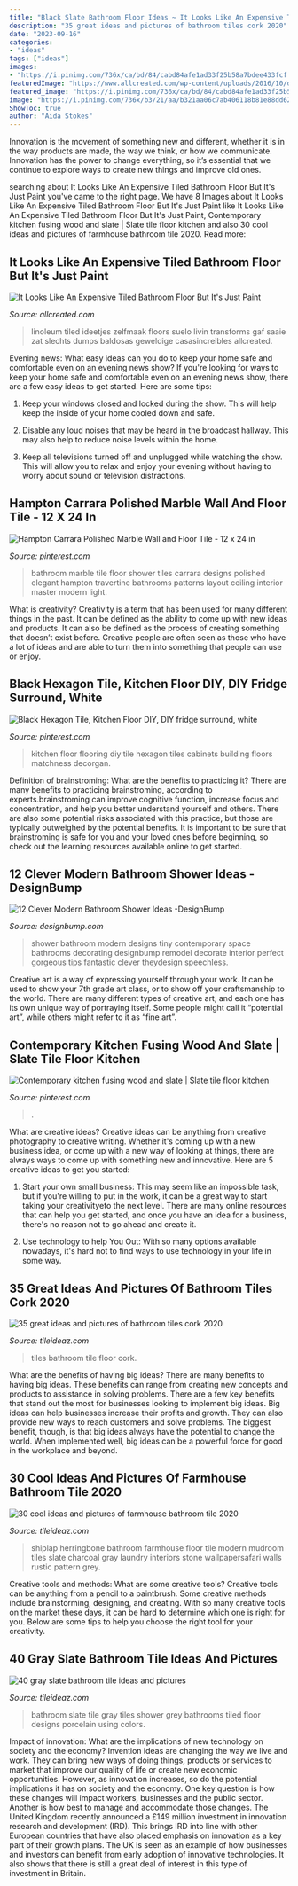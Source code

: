 ```yaml
---
title: "Black Slate Bathroom Floor Ideas ~ It Looks Like An Expensive Tiled Bathroom Floor But It&#039;s Just Paint"
description: "35 great ideas and pictures of bathroom tiles cork 2020"
date: "2023-09-16"
categories:
- "ideas"
tags: ["ideas"]
images:
- "https://i.pinimg.com/736x/ca/bd/84/cabd84afe1ad33f25b58a7bdee433fcf.jpg"
featuredImage: "https://www.allcreated.com/wp-content/uploads/2016/10/desktop-1474897883.jpg"
featured_image: "https://i.pinimg.com/736x/ca/bd/84/cabd84afe1ad33f25b58a7bdee433fcf.jpg"
image: "https://i.pinimg.com/736x/b3/21/aa/b321aa06c7ab406118b81e88dd6278b0--bathroom-tile-designs-bathroom-layout.jpg"
ShowToc: true
author: "Aida Stokes"
---
```



Innovation is the movement of something new and different, whether it is in the way products are made, the way we think, or how we communicate. Innovation has the power to change everything, so it’s essential that we continue to explore ways to create new things and improve old ones.

	

		
searching about It Looks Like An Expensive Tiled Bathroom Floor But It&#039;s Just Paint you've came to the right page. We have 8 Images about It Looks Like An Expensive Tiled Bathroom Floor But It&#039;s Just Paint like It Looks Like An Expensive Tiled Bathroom Floor But It&#039;s Just Paint, Contemporary kitchen fusing wood and slate | Slate tile floor kitchen and also 30 cool ideas and pictures of farmhouse bathroom tile 2020. Read more:
		
    
## It Looks Like An Expensive Tiled Bathroom Floor But It&#039;s Just Paint

<img loading=lazy src="https://www.allcreated.com/wp-content/uploads/2016/10/desktop-1474897883.jpg" onerror="this.onerror=null;this.src='https://tse1.mm.bing.net/th?id=OIP.fYEcbPHAkynabecF-ZuvYgHaNK&amp;pid=15.1';" alt="It Looks Like An Expensive Tiled Bathroom Floor But It&#039;s Just Paint">

_Source: allcreated.com_

>linoleum tiled ideetjes zelfmaak floors suelo livin transforms gaf saaie zat slechts dumps baldosas geweldige casasincreibles allcreated. 

	

Evening news: What easy ideas can you do to keep your home safe and comfortable even on an evening news show?
If you're looking for ways to keep your home safe and comfortable even on an evening news show, there are a few easy ideas to get started. Here are some tips:
1. Keep your windows closed and locked during the show. This will help keep the inside of your home cooled down and safe.

2. Disable any loud noises that may be heard in the broadcast hallway. This may also help to reduce noise levels within the home.

3. Keep all televisions turned off and unplugged while watching the show. This will allow you to relax and enjoy your evening without having to worry about sound or television distractions.

    
## Hampton Carrara Polished Marble Wall And Floor Tile - 12 X 24 In

<img loading=lazy src="https://i.pinimg.com/736x/b3/21/aa/b321aa06c7ab406118b81e88dd6278b0--bathroom-tile-designs-bathroom-layout.jpg" onerror="this.onerror=null;this.src='https://tse3.mm.bing.net/th?id=OIP.3U5jXd2dmfzFZBsXNG1zMwHaLN&amp;pid=15.1';" alt="Hampton Carrara Polished Marble Wall and Floor Tile - 12 x 24 in">

_Source: pinterest.com_

>bathroom marble tile floor shower tiles carrara designs polished elegant hampton travertine bathrooms patterns layout ceiling interior master modern light. 

	

What is creativity?
Creativity is a term that has been used for many different things in the past. It can be defined as the ability to come up with new ideas and products. It can also be defined as the process of creating something that doesn’t exist before. Creative people are often seen as those who have a lot of ideas and are able to turn them into something that people can use or enjoy.

    
## Black Hexagon Tile, Kitchen Floor DIY, DIY Fridge Surround, White

<img loading=lazy src="https://i.pinimg.com/736x/41/f4/39/41f4398b3cf299bb82130aaa4ece1873.jpg" onerror="this.onerror=null;this.src='https://tse3.mm.bing.net/th?id=OIP.cU1DtTsEj4fQn3WmcalksAHaLH&amp;pid=15.1';" alt="Black Hexagon Tile, Kitchen Floor DIY, DIY fridge surround, white">

_Source: pinterest.com_

>kitchen floor flooring diy tile hexagon tiles cabinets building floors matchness decorgan. 

	

Definition of brainstroming: What are the benefits to practicing it?
There are many benefits to practicing brainstroming, according to experts.brainstroming can improve cognitive function, increase focus and concentration, and help you better understand yourself and others. There are also some potential risks associated with this practice, but those are typically outweighed by the potential benefits. It is important to be sure that brainstroming is safe for you and your loved ones before beginning, so check out the learning resources available online to get started.

    
## 12 Clever Modern Bathroom Shower Ideas -DesignBump

<img loading=lazy src="https://cdn.designbump.com/wp-content/uploads/2015/07/modern-bathroom-shower-design-ideas-2015-modern-bathroom-2015.jpg" onerror="this.onerror=null;this.src='https://tse1.mm.bing.net/th?id=OIP.9y_0GdH6SL4nT6q8Wa9VNgHaJ3&amp;pid=15.1';" alt="12 Clever Modern Bathroom Shower Ideas -DesignBump">

_Source: designbump.com_

>shower bathroom modern designs tiny contemporary space bathrooms decorating designbump remodel decorate interior perfect gorgeous tips fantastic clever theydesign speechless. 

	

Creative art is a way of expressing yourself through your work. It can be used to show your 7th grade art class, or to show off your craftsmanship to the world. There are many different types of creative art, and each one has its own unique way of portraying itself. Some people might call it “potential art”, while others might refer to it as “fine art”.

    
## Contemporary Kitchen Fusing Wood And Slate | Slate Tile Floor Kitchen

<img loading=lazy src="https://i.pinimg.com/736x/ca/bd/84/cabd84afe1ad33f25b58a7bdee433fcf.jpg" onerror="this.onerror=null;this.src='https://tse3.mm.bing.net/th?id=OIP.76zbcyziS1EuxMyjJ_394gHaJ3&amp;pid=15.1';" alt="Contemporary kitchen fusing wood and slate | Slate tile floor kitchen">

_Source: pinterest.com_

>. 

	

What are creative ideas?
Creative ideas can be anything from creative photography to creative writing. Whether it's coming up with a new business idea, or come up with a new way of looking at things, there are always ways to come up with something new and innovative. Here are 5 creative ideas to get you started: 
1) Start your own small business: This may seem like an impossible task, but if you're willing to put in the work, it can be a great way to start taking your creativityeto the next level. There are many online resources that can help you get started, and once you have an idea for a business, there's no reason not to go ahead and create it. 

2) Use technology to help You Out: With so many options available nowadays, it's hard not to find ways to use technology in your life in some way.

    
## 35 Great Ideas And Pictures Of Bathroom Tiles Cork 2020

<img loading=lazy src="https://www.tileideaz.com/wp-content/uploads/2015/11/simple-bathroom-floor-tile-ideas-e072zfjo.jpg" onerror="this.onerror=null;this.src='https://tse2.mm.bing.net/th?id=OIP.NSLNo-laLTnQ1VpUehX0CgHaFm&amp;pid=15.1';" alt="35 great ideas and pictures of bathroom tiles cork 2020">

_Source: tileideaz.com_

>tiles bathroom tile floor cork. 

	

What are the benefits of having big ideas?
There are many benefits to having big ideas. These benefits can range from creating new concepts and products to assistance in solving problems. There are a few key benefits that stand out the most for businesses looking to implement big ideas. 
Big ideas can help businesses increase their profits and growth. They can also provide new ways to reach customers and solve problems. The biggest benefit, though, is that big ideas always have the potential to change the world. When implemented well, big ideas can be a powerful force for good in the workplace and beyond.

    
## 30 Cool Ideas And Pictures Of Farmhouse Bathroom Tile 2020

<img loading=lazy src="https://www.tileideaz.com/wp-content/uploads/2015/11/4F8A4914.jpg" onerror="this.onerror=null;this.src='https://tse2.mm.bing.net/th?id=OIP.y6GBIWQP1HSdVbFzH2wDCAHaLG&amp;pid=15.1';" alt="30 cool ideas and pictures of farmhouse bathroom tile 2020">

_Source: tileideaz.com_

>shiplap herringbone bathroom farmhouse floor tile modern mudroom tiles slate charcoal gray laundry interiors stone wallpapersafari walls rustic pattern grey. 

	

Creative tools and methods: What are some creative tools?
Creative tools can be anything from a pencil to a paintbrush. Some creative methods include brainstorming, designing, and creating. With so many creative tools on the market these days, it can be hard to determine which one is right for you. Below are some tips to help you choose the right tool for your creativity.

    
## 40 Gray Slate Bathroom Tile Ideas And Pictures

<img loading=lazy src="http://www.tileideaz.com/wp-content/uploads/2015/03/gray_slate_bathroom_tile_10.jpg" onerror="this.onerror=null;this.src='https://tse3.mm.bing.net/th?id=OIP.fK-Wc4rq0zgJhwgCx5sHpgHaLH&amp;pid=15.1';" alt="40 gray slate bathroom tile ideas and pictures">

_Source: tileideaz.com_

>bathroom slate tile gray tiles shower grey bathrooms tiled floor designs porcelain using colors. 

	

Impact of innovation: What are the implications of new technology on society and the economy?
Invention ideas are changing the way we live and work. They can bring new ways of doing things, products or services to market that improve our quality of life or create new economic opportunities. However, as innovation increases, so do the potential implications it has on society and the economy. One key question is how these changes will impact workers, businesses and the public sector. Another is how best to manage and accommodate those changes.
The United Kingdom recently announced a £149 million investment in innovation research and development (IRD). This brings IRD into line with other European countries that have also placed emphasis on innovation as a key part of their growth plans. The UK is seen as an example of how businesses and investors can benefit from early adoption of innovative technologies. It also shows that there is still a great deal of interest in this type of investment in Britain.

